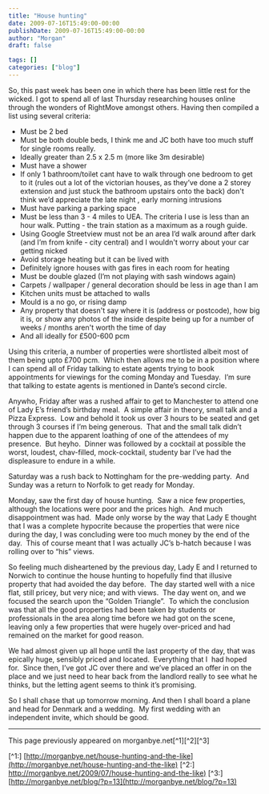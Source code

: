 ```yaml
---
title: "House hunting"
date: 2009-07-16T15:49:00-00:00
publishDate: 2009-07-16T15:49:00-00:00
author: "Morgan"
draft: false

tags: []
categories: ["blog"]
---
```


So, this past week has been one in which there has been little rest for the wicked.  I got to spend all of last Thursday researching houses online through the wonders of RightMove amongst others.  Having then compiled a list using several criteria:

- Must be 2 bed
- Must be both double beds, I think me and JC both have too much stuff for single rooms really.
- Ideally greater than 2.5 x 2.5 m (more like 3m desirable)
- Must have a shower
- If only 1 bathroom/toilet cant have to walk through one bedroom to get to it (rules out a lot of the victorian houses, as they’ve done a 2 storey extension and just stuck the bathroom upstairs onto the back) don't think we’d appreciate the late night , early morning intrusions
- Must have parking a parking space
- Must be less than 3 - 4 miles to UEA.  The criteria I use is less than an hour walk.  Putting - the train station as a maximum as a rough guide.
- Using Google Streetview must not be an area I’d walk around after dark (and I’m from knife - city central) and I wouldn't worry about your car getting nicked
- Avoid storage heating but it can be lived with
- Definitely ignore houses with gas fires in each room for heating
- Must be double glazed (I’m not playing with sash windows again)
- Carpets / wallpaper / general decoration should be less in age than I am
- Kitchen units must be attached to walls
- Mould is a no go, or rising damp
- Any property that doesn't say where it is (address or postcode), how big it is, or show any photos of the inside despite being up for a number of weeks / months aren't worth the time of day
- And all ideally for £500-600 pcm

Using this criteria, a number of properties were shortlisted albeit most of them being upto £700 pcm.  Which then allows me to be in a position where I can spend all of Friday talking to estate agents trying to book appointments for viewings for the coming Monday and Tuesday.  I’m sure that talking to estate agents is mentioned in Dante’s second circle.

Anywho, Friday after was a rushed affair to get to Manchester to attend one of Lady E’s friend’s birthday meal.  A simple affair in theory, small talk and a Pizza Express.  Low and behold it took us over 3 hours to be seated and get through 3 courses if I’m being generous.  That and the small talk didn’t happen due to the apparent loathing of one of the attendees of my presence.  But heyho.  Dinner was followed by a cocktail at possible the worst, loudest, chav-filled, mock-cocktail, studenty bar I’ve had the displeasure to endure in a while.

Saturday was a rush back to Nottingham for the pre-wedding party.  And Sunday was a return to Norfolk to get ready for Monday.

Monday, saw the first day of house hunting.  Saw a nice few properties, although the locations were poor and the prices high.  And much disappointment was had.  Made only worse by the way that Lady E thought that I was a complete hypocrite because the properties that were nice during the day, I was concluding were too much money by the end of the day.  This of course meant that I was actually JC’s b-hatch because I was rolling over to “his” views.

So feeling much disheartened by the previous day, Lady E and I returned to Norwich to continue the house hunting to hopefully find that illusive property that had avoided the day before.  The day started well with a nice flat, still pricey, but very nice; and with views.  The day went on, and we focused the search upon the “Golden Triangle”.  To which the conclusion was that all the good properties had been taken by students or professionals in the area along time before we had got on the scene, leaving only a few properties that were hugely over-priced and had remained on the market for good reason.

We had almost given up all hope until the last property of the day, that was epically huge, sensibly priced and located.  Everything that I  had hoped for.  Since then, I’ve got JC over there and we’ve placed an offer in on the place and we just need to hear back from the landlord really to see what he thinks, but the letting agent seems to think it’s promising.

So I shall chase that up tomorrow morning. And then I shall board a plane and head for Denmark and a wedding.  My first wedding with an independent invite, which should be good.


----
This page previously appeared on morganbye.net[^1][^2][^3]

[^1:] [http://morganbye.net/house-hunting-and-the-like](http://morganbye.net/house-hunting-and-the-like)
[^2:] [http://morganbye.net/2009/07/house-hunting-and-the-like)](http://morganbye.net/2009/07/house-hunting-and-the-like)
[^3:] [http://morganbye.net/blog/?p=13](http://morganbye.net/blog/?p=13)
